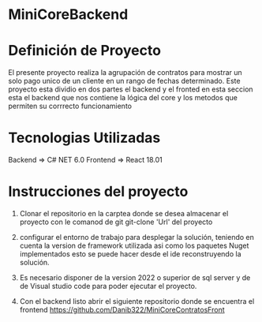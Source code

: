 # MiniCoreBackend

# Definición de Proyecto
El presente proyecto realiza la agrupación de contratos para mostrar un solo pago unico de un cliente en un rango de fechas determinado.
Este proyecto esta dividio en dos partes el backend y el fronted  en esta seccion esta el backend que nos contiene la lógica del core y los metodos que permiten su corrrecto funcionamiento

# Tecnologias Utilizadas 
Backend => C# NET 6.0
Frontend => React 18.01

# Instrucciones del proyecto
1. Clonar el repositorio en la carptea donde se desea almacenar el proyecto con le comanod de git git-clone 'Url' del proyecto

2. configurar el entorno de trabajo para desplegar la solución, teniendo en cuenta la version de framework utilizada asi como los paquetes Nuget implementados esto se puede hacer desde el ide reconstruyendo la solución.

3. Es necesario disponer de la version 2022 o superior de sql server y de de Visual studio code para poder ejecutar el proyecto.

4. Con el backend listo abrir el siguiente repositorio donde se encuentra el frontend https://github.com/Danib322/MiniCoreContratosFront
